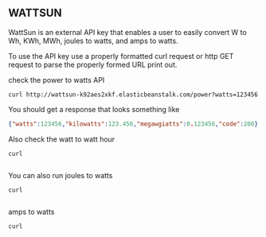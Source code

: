 ## WATTSUN

WattSun is an external API key that enables a user to easily convert W to Wh, KWh, MWh, joules to watts, and amps to watts.

To use the API key use a properly formatted curl request or http GET request to parse the properly formed URL print out. 

check the power to watts API

```
curl http://wattsun-k92aes2xkf.elasticbeanstalk.com/power?watts=123456
```

You should get a response that looks something like

```json
{"watts":123456,"kilowatts":123.456,"megawgiatts":0.123456,"code":200}
```

Also check the watt to watt hour

```
curl 
```

```json

```

You can also run joules to watts

```
curl
```

```json

```

amps to watts

```
curl
```

```json

```
